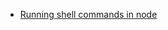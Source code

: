 - [Running shell commands in node](https://nodejs.org/api/child_process.html#child_processexeccommand-options-callback)
